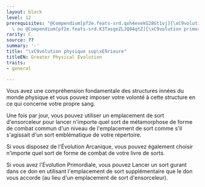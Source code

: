 ```yaml
---
layout: block
level: 12
prerequisites: "@Compendium[pf2e.feats-srd.qxh4evekG28Gt1vj]{\xC9volution arcanique}\
  \ ou @Compendium[pf2e.feats-srd.K3TasgeZLJQ84qtZ]{\xC9volution primordiale}"
rarity: C
source: ??
summary: '-'
title: "\xC9volution physique sup\xE9rieure"
titleEN: Greater Physical Evolution
traits:
- general

---
```


<p>Vous avez une compréhension fondamentale des structures innées du monde physique et vous pouvez imposer votre volonté à cette structure en ce qui concerne votre propre sang.</p>
<p>Une fois par jour, vous pouvez utiliser un emplacement de sort d'ensorceleur pour lancer n'importe quel sort de métamorphose de forme de combat commun d'un niveau de l'emplacement de sort comme s'il s'agissait d'un sort emblématique de votre répertoire.</p>
<p> Si vous disposez de l'Évolution Arcanique, vous pouvez également choisir n'importe quel sort de forme de combat de votre livre de sorts.</p>
<p>Si vous avez l'Évolution Primordiale, vous pouvez Lancer un sort gurant dans ce don en utilisant l'emplacement de sort supplémentaire que le don vous accorde (au lieu d'un emplacement de sort d'ensorceleur).</p>